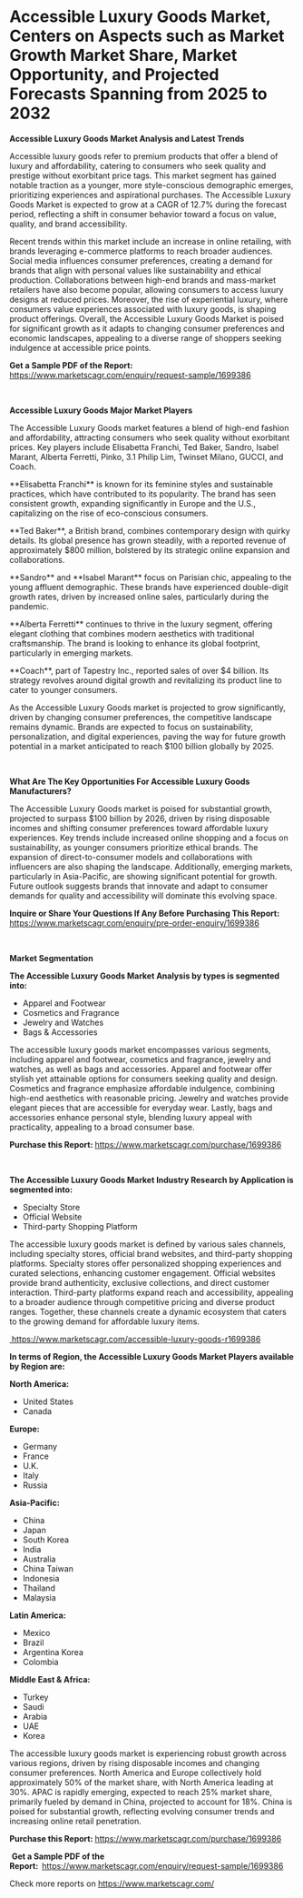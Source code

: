 <p><h1>Accessible Luxury Goods Market, Centers on Aspects such as Market Growth Market Share, Market Opportunity, and Projected Forecasts Spanning from 2025 to 2032</h1></p><p><strong>Accessible Luxury Goods Market Analysis and Latest Trends</strong></p>
<p><p>Accessible luxury goods refer to premium products that offer a blend of luxury and affordability, catering to consumers who seek quality and prestige without exorbitant price tags. This market segment has gained notable traction as a younger, more style-conscious demographic emerges, prioritizing experiences and aspirational purchases. The Accessible Luxury Goods Market is expected to grow at a CAGR of 12.7% during the forecast period, reflecting a shift in consumer behavior toward a focus on value, quality, and brand accessibility.</p><p>Recent trends within this market include an increase in online retailing, with brands leveraging e-commerce platforms to reach broader audiences. Social media influences consumer preferences, creating a demand for brands that align with personal values like sustainability and ethical production. Collaborations between high-end brands and mass-market retailers have also become popular, allowing consumers to access luxury designs at reduced prices. Moreover, the rise of experiential luxury, where consumers value experiences associated with luxury goods, is shaping product offerings. Overall, the Accessible Luxury Goods Market is poised for significant growth as it adapts to changing consumer preferences and economic landscapes, appealing to a diverse range of shoppers seeking indulgence at accessible price points.</p></p>
<p><strong>Get a Sample PDF of the Report:&nbsp;</strong> <a href="https://www.marketscagr.com/enquiry/request-sample/1699386?utm_campaign=1869&utm_medium=2&utm_source=Github&utm_content=ia&utm_term=09012025&utm_id=accessible-luxury-goods">https://www.marketscagr.com/enquiry/request-sample/1699386</a></p>
<p>&nbsp;</p>
<p><strong>Accessible Luxury Goods Major Market Players</strong></p>
<p><p>The Accessible Luxury Goods market features a blend of high-end fashion and affordability, attracting consumers who seek quality without exorbitant prices. Key players include Elisabetta Franchi, Ted Baker, Sandro, Isabel Marant, Alberta Ferretti, Pinko, 3.1 Philip Lim, Twinset Milano, GUCCI, and Coach. </p><p>**Elisabetta Franchi** is known for its feminine styles and sustainable practices, which have contributed to its popularity. The brand has seen consistent growth, expanding significantly in Europe and the U.S., capitalizing on the rise of eco-conscious consumers. </p><p>**Ted Baker**, a British brand, combines contemporary design with quirky details. Its global presence has grown steadily, with a reported revenue of approximately $800 million, bolstered by its strategic online expansion and collaborations. </p><p>**Sandro** and **Isabel Marant** focus on Parisian chic, appealing to the young affluent demographic. These brands have experienced double-digit growth rates, driven by increased online sales, particularly during the pandemic. </p><p>**Alberta Ferretti** continues to thrive in the luxury segment, offering elegant clothing that combines modern aesthetics with traditional craftsmanship. The brand is looking to enhance its global footprint, particularly in emerging markets.</p><p>**Coach**, part of Tapestry Inc., reported sales of over $4 billion. Its strategy revolves around digital growth and revitalizing its product line to cater to younger consumers. </p><p>As the Accessible Luxury Goods market is projected to grow significantly, driven by changing consumer preferences, the competitive landscape remains dynamic. Brands are expected to focus on sustainability, personalization, and digital experiences, paving the way for future growth potential in a market anticipated to reach $100 billion globally by 2025.</p></p>
<p>&nbsp;</p>
<p><strong>What Are The Key Opportunities For Accessible Luxury Goods Manufacturers?</strong></p>
<p><p>The Accessible Luxury Goods market is poised for substantial growth, projected to surpass $100 billion by 2026, driven by rising disposable incomes and shifting consumer preferences toward affordable luxury experiences. Key trends include increased online shopping and a focus on sustainability, as younger consumers prioritize ethical brands. The expansion of direct-to-consumer models and collaborations with influencers are also shaping the landscape. Additionally, emerging markets, particularly in Asia-Pacific, are showing significant potential for growth. Future outlook suggests brands that innovate and adapt to consumer demands for quality and accessibility will dominate this evolving space.</p></p>
<p><strong>Inquire or Share Your Questions If Any Before Purchasing This Report:</strong> <a href="https://www.marketscagr.com/enquiry/pre-order-enquiry/1699386?utm_campaign=1869&utm_medium=2&utm_source=Github&utm_content=ia&utm_term=09012025&utm_id=accessible-luxury-goods">https://www.marketscagr.com/enquiry/pre-order-enquiry/1699386</a></p>
<p>&nbsp;</p>
<p><strong>Market Segmentation</strong></p>
<p><strong>The Accessible Luxury Goods Market Analysis by types is segmented into:</strong></p>
<p><ul><li>Apparel and Footwear</li><li>Cosmetics and Fragrance</li><li>Jewelry and Watches</li><li>Bags & Accessories</li></ul></p>
<p><p>The accessible luxury goods market encompasses various segments, including apparel and footwear, cosmetics and fragrance, jewelry and watches, as well as bags and accessories. Apparel and footwear offer stylish yet attainable options for consumers seeking quality and design. Cosmetics and fragrance emphasize affordable indulgence, combining high-end aesthetics with reasonable pricing. Jewelry and watches provide elegant pieces that are accessible for everyday wear. Lastly, bags and accessories enhance personal style, blending luxury appeal with practicality, appealing to a broad consumer base.</p></p>
<p><strong>Purchase this Report:&nbsp;</strong><a href="https://www.marketscagr.com/purchase/1699386?utm_campaign=1869&utm_medium=2&utm_source=Github&utm_content=ia&utm_term=09012025&utm_id=accessible-luxury-goods">https://www.marketscagr.com/purchase/1699386</a></p>
<p>&nbsp;</p>
<p><strong>The Accessible Luxury Goods Market Industry Research by Application is segmented into:</strong></p>
<p><ul><li>Specialty Store</li><li>Official Website</li><li>Third-party Shopping Platform</li></ul></p>
<p><p>The accessible luxury goods market is defined by various sales channels, including specialty stores, official brand websites, and third-party shopping platforms. Specialty stores offer personalized shopping experiences and curated selections, enhancing customer engagement. Official websites provide brand authenticity, exclusive collections, and direct customer interaction. Third-party platforms expand reach and accessibility, appealing to a broader audience through competitive pricing and diverse product ranges. Together, these channels create a dynamic ecosystem that caters to the growing demand for affordable luxury items.</p></p>
<p><a href="https://www.marketscagr.com/accessible-luxury-goods-r1699386?utm_campaign=1869&utm_medium=2&utm_source=Github&utm_content=ia&utm_term=09012025&utm_id=accessible-luxury-goods">&nbsp;https://www.marketscagr.com/accessible-luxury-goods-r1699386</a></p>
<p><strong>In terms of Region, the Accessible Luxury Goods Market Players available by Region are:</strong></p>
<p>
    <p> <strong> North America: </strong>
        <ul>
            <li>United States</li>
            <li>Canada</li>
        </ul>
        </p> 
    <p> <strong> Europe: </strong>
        <ul>
            <li>Germany</li>
            <li>France</li>
            <li>U.K.</li>
            <li>Italy</li>
            <li>Russia</li>
        </ul>
        </p> 
    <p> <strong> Asia-Pacific: </strong>
        <ul>
            <li>China</li>
            <li>Japan</li>
            <li>South Korea</li>
            <li>India</li>
            <li>Australia</li>
            <li>China Taiwan</li>
            <li>Indonesia</li>
            <li>Thailand</li>
            <li>Malaysia</li>
        </ul>
        </p> 
    <p> <strong> Latin America: </strong>
        <ul>
            <li>Mexico</li>
            <li>Brazil</li>
            <li>Argentina Korea</li>
            <li>Colombia</li>
        </ul>
        </p> 
    <p> <strong> Middle East & Africa: </strong>
        <ul>
            <li>Turkey</li>
            <li>Saudi</li>
            <li>Arabia</li>
            <li>UAE</li>
            <li>Korea</li>
        </ul>
    </p>
    </p>
<p><p>The accessible luxury goods market is experiencing robust growth across various regions, driven by rising disposable incomes and changing consumer preferences. North America and Europe collectively hold approximately 50% of the market share, with North America leading at 30%. APAC is rapidly emerging, expected to reach 25% market share, primarily fueled by demand in China, projected to account for 18%. China is poised for substantial growth, reflecting evolving consumer trends and increasing online retail penetration.</p></p>
<p><strong>Purchase this Report: </strong><a href="https://www.marketscagr.com/purchase/1699386?utm_campaign=1869&utm_medium=2&utm_source=Github&utm_content=ia&utm_term=09012025&utm_id=accessible-luxury-goods">https://www.marketscagr.com/purchase/1699386</a></p>
<p>&nbsp;<strong>Get a Sample PDF of the Report:&nbsp;&nbsp;</strong><a href="https://www.marketscagr.com/enquiry/request-sample/1699386?utm_campaign=1869&utm_medium=2&utm_source=Github&utm_content=ia&utm_term=09012025&utm_id=accessible-luxury-goods">https://www.marketscagr.com/enquiry/request-sample/1699386</a></p>
<p><strong></strong></p>
<p>Check more reports on <a href="https://www.marketscagr.com/?utm_campaign=1869&utm_medium=2&utm_source=Github&utm_content=ia&utm_term=09012025&utm_id=accessible-luxury-goods">https://www.marketscagr.com/</a></p>